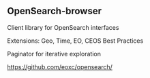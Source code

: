 ##  OpenSearch-browser

Client library for OpenSearch interfaces

Extensions: Geo, Time, EO, CEOS Best Practices

Paginator for iterative exploration

https://github.com/eoxc/opensearch/
